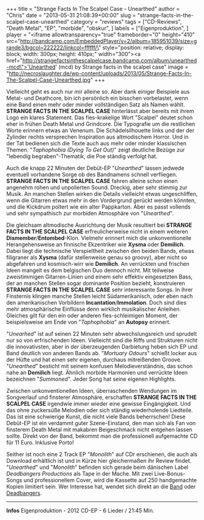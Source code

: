 +++
title = "Strange Facts In The Scalpel Case - Unearthed"
author = "Chris"
date = "2013-05-31 21:08:39+00:00"
slug = "strange-facts-in-the-scalpel-case-unearthed"
category = "reviews"
tags = ["CD-Reviews", "Death Metal", "EP", "morbide", "obskur", ]
labels = ["Eigenproduktion", ]
player = "<iframe allowtransparency=\"true\" frameborder=\"0\" height=\"410\" src=\"http://bandcamp.com/EmbeddedPlayer/v=2/album=185951039/size=grande3/bgcol=222222/linkcol=ffffff/\" style=\"position: relative; display: block; width: 300px; height: 410px;\" width=\"300\"><a href=\"http://strangefactsinthescalpelcase.bandcamp.com/album/unearthed-mcd\">'Unearthed' (mcd) by Strange facts in the scalpel case</a></iframe>"
image = "http://necroslaughter.de/wp-content/uploads/2013/05/Strange-Facts-In-The-Scalpel-Case-Unearthed.jpg"
+++

Vielleicht geht es auch nur mir alleine so. Aber dank einiger Beispiele aus Metal- und Deathcore, bin ich persönlich ein bisschen vorbelastet, wenn eine Band einen mehr oder minder vollständigen Satz als Namen wählt. **STRANGE FACTS IN THE SCALPEL CASE** hinterlässt aber bereits mit ihrem Logo ein klares Statement. Das fies-krakelige Wort "Scalpel" deutet schon eher in frühen Death Metal und Grindcore. Die Typografie um die restlichen Worte erinnern etwas an Venenum. Die Schädelsilhouette links und der der Zylinder rechts versprechen Inspiration aus altmodischem Horror. Und in der Tat bedienen sich die Texte auch aus mehr oder minder klassischen Themen. "_Taphophobia (Dying To Get Out)_" zeigt deutliche Bezüge zur "lebendig begraben"-Thematik, die Poe ständig verfolgt hat.

Auch die knapp 22 Minuten der Debüt-EP "_Unearthed_" lassen jedwede eventuell vorhandene Sorge ob des Bandnamens schnell verfliegen. **STRANGE FACTS IN THE SCALPEL CASE** fahren alleine schon einen angenehm rohen und unpolierten Sound. Dreckig, aber sehr stimmig zur Musik. An manchen Stellen wirken die Details vielleicht etwas ungeschliffen, wenn die Gitarren etwas mehr in den Vordergrund gerückt werden könnten, und die Kickdrum poltert wie ein alter Pappkarton. Aber es passt vollends und sehr sympathisch zur morbiden Atmosphäre von "_Unearthed_".

Die gleichsam altmodische Ausrichtung der Musik resultiert bei **STRANGE FACTS IN THE SCALPEL CASE** erfreulicherweise nicht in einem weiteren **Dismember**/**Entombed**-Klon. Vielmehr erinnert mich die unkonventionelle Herangehensweise an finnische Ekzentriker wie **Xysma** oder **Demilich**. Dabei liegt die technische Verspieltheit zwischen den beiden Bands, etwas filigraner als **Xysma** (dafür stellenweise genau so groovy), aber nicht so abgefahren und kosmisch-wirr wie **Demilich**. An verrückten und frischen Ideen mangelt es dem belgischen Duo dennoch nicht. Mit teilweise zweistimmigen Gitarren-Linien und einem sehr effektiv eingesetzten Bass, der an manchen Stellen sogar dominante Position bezieht, konstruieren **STRANGE FACTS IN THE SCALPEL CASE** sehr interessante Songs. In ihrer Finsternis klingen manche Stellen leicht Südamerikanisch, oder eben nach den amerikanischen Vorbildern **Incantation**/**Immolation**. Doch sind dies mehr atmosphärische Einflüsse denn wirklich musikalischer Anleihen. Gleiches gilt für den ein oder anderen fies-schleimigen Moment, der beispielsweise am Ende von "_Taphophobia_" an **Autopsy** erinnert.

"_Unearhed_" ist auf seinen 22 Minuten sehr abwechslungsreich und sprudelt nur so von erfrischenden Ideen. Vielleicht sind die Riffs und Strukturen nicht die innovativsten, aber in der überzeugenden Darbietung heben sich EP und Band deutlich von anderen Bands ab. "_Mortuary Odours_" schießt locker aus der Hüfte und hat einen sehr eigenen, durchaus mitreißenden Groove. "_Unearthed_" besticht mit seinem konfusen Melodieverständnis, das schon nahe an **Demilich** liegt. Ähnlich morbide Harmonien und verrückte Ideen bezeichnen "_Summoned_". Jeder Song hat seine eigenen Highlights.

Zwischen unkonventionellen Ideen, überraschenden Wendungen im Songverlauf und finsterer Atmosphäre, erschaffen **STRANGE FACTS IN THE SCALPEL CASE** irgendwie immer wieder eine gewisse Eingängigkeit. Und das ohne zuckersüße Melodien oder sich ständig wiederholende Liedteile. Das ist eine schwierige Kunst, die nicht viele Bands beherrschen! Diese Debüt-EP ist ein verdammt guter Szene-Einstand, den man sich als Fan von finsterem Death Metal mit makabren Beigeschmack nicht entgehen lassen sollte. Direkt von der Band, bekommt man die professionell aufgemachte CD für 11 Euro. Inklusive Porto!

Seither ist noch eine 2 Track EP "_Monolith_" auf CDr erschienen, die auch als Download erhältlich ist und in Kürze hier gleichermaßen ihr Review findet. "_Unearthed_" und "_Monolith_" befinden sich gerade beim dänischen Label _Deadbangers Productions_ als Tape in der Mache. Mit zwei Live-Bonus-Songs und professionellem Cover, wird die Kassette auf 250 handgemachte Kopien limitiert sein. Wer Interesse hat, wendet sich direkt an die <a href="mailto:unearthed@hotmail.nl ">Band</a> oder <a href="http://www.deadbangers.com/">Deadbangers</a>.





---
**Infos**
Eigenproduktion - 2012
CD-EP - 6 Lieder / 21:45 Min.
